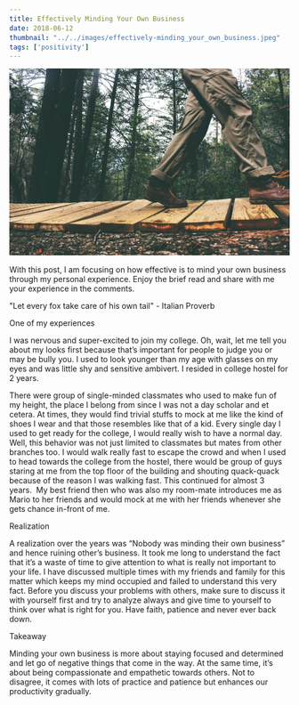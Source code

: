 ```yaml
---
title: Effectively Minding Your Own Business
date: 2018-06-12
thumbnail: "../../images/effectively-minding_your_own_business.jpeg"
tags: ['positivity']
---
```


![Effectively Minding your own Business](../../images/effectively-minding_your_own_business.jpeg)

With this post, I am focusing on how effective is to mind your own business through my personal experience. Enjoy the brief read and share with me your experience in the comments.

"Let every fox take care of his own tail" - Italian Proverb

One of my experiences

I was nervous and super-excited to join my college. Oh, wait, let me tell you about my looks first because that’s important for people to judge you or may be bully you. I used to look younger than my age with glasses on my eyes and was little shy and sensitive ambivert. I resided in college hostel for 2 years.

There were group of single-minded classmates who used to make fun of my height, the place I belong from since I was not a day scholar and et cetera. At times, they would find trivial stuffs to mock at me like the kind of shoes I wear and that those resembles like that of a kid. Every single day I used to get ready for the college, I would really wish to have a normal day. Well, this behavior was not just limited to classmates but mates from other branches too. I would walk really fast to escape the crowd and when I used to head towards the college from the hostel, there would be group of guys staring at me from the top floor of the building and shouting quack-quack because of the reason I was walking fast. This continued for almost 3 years.  My best friend then who was also my room-mate introduces me as Mario to her friends and would mock at me with her friends whenever she gets chance in-front of me.

Realization

A realization over the years was “Nobody was minding their own business” and hence ruining other’s business. It took me long to understand the fact that it’s a waste of time to give attention to what is really not important to your life. I have discussed multiple times with my friends and family for this matter which keeps my mind occupied and failed to understand this very fact. Before you discuss your problems with others, make sure to discuss it with yourself first and try to analyze always and give time to yourself to think over what is right for you. Have faith, patience and never ever back down.

Takeaway

Minding your own business is more about staying focused and determined and let go of negative things that come in the way. At the same time, it’s about being compassionate and empathetic towards others. Not to disagree, it comes with lots of practice and patience but enhances our productivity gradually.